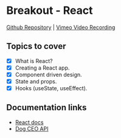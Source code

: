 # Breakout - React
[Github Repository](https://github.com/Alfredo08/Breakouts/tree/main/React%20Breakout) | [Vimeo Video Recording]()

## Topics to cover
* [X] What is React?
* [X] Creating a React app.
* [X] Component driven design.
* [X] State and props.
* [X] Hooks (useState, useEffect).

## Documentation links
* [React docs](https://legacy.reactjs.org/docs/getting-started.html)
* [Dog CEO API](https://dog.ceo/dog-api/documentation/)
